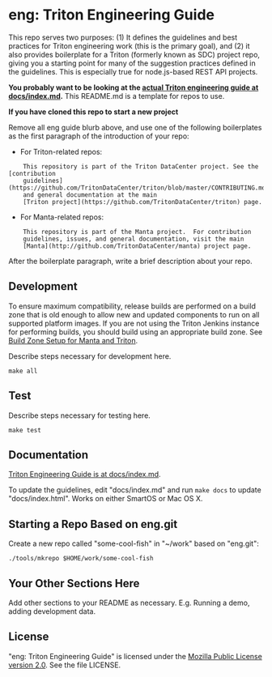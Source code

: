 <!--
    This Source Code Form is subject to the terms of the Mozilla Public
    License, v. 2.0. If a copy of the MPL was not distributed with this
    file, You can obtain one at http://mozilla.org/MPL/2.0/.
-->

<!--
    Copyright 2019 Joyent, Inc.
    Copyright 2025 MNX Cloud, Inc.
-->

# eng: Triton Engineering Guide

This repo serves two purposes: (1) It defines the guidelines and best
practices for Triton engineering work (this is the primary goal), and (2) it
also provides boilerplate for a Triton (formerly known as SDC) project repo,
giving you a starting point for many of the suggestion practices defined in
the guidelines. This is especially true for node.js-based REST API projects.

**You probably want to be looking at the
[actual Triton engineering guide at docs/index.md](docs/index.md).**
This README.md is a template for repos to use.

**If you have cloned this repo to start a new project**

Remove all eng guide blurb above, and use one of the following boilerplates
as the first paragraph of the introduction of your repo:

- For Triton-related repos:
```
    This repository is part of the Triton DataCenter project. See the [contribution
    guidelines](https://github.com/TritonDataCenter/triton/blob/master/CONTRIBUTING.md)
    and general documentation at the main
    [Triton project](https://github.com/TritonDataCenter/triton) page.
```
- For Manta-related repos:
```
    This repository is part of the Manta project.  For contribution
    guidelines, issues, and general documentation, visit the main
    [Manta](http://github.com/TritonDataCenter/manta) project page.
```
After the boilerplate paragraph, write a brief description about your repo.


## Development

To ensure maximum compatibility, release builds are performed on a build zone
that is old enough to allow new and updated components to run on all supported
platform images.  If you are not using the Triton Jenkins instance for
performing builds, you should build using an appropriate build zone.  See
[Build Zone Setup for Manta and Triton](https://github.com/TritonDataCenter/triton/blob/master/docs/developer-guide/build-zone-setup.md).

Describe steps necessary for development here.

    make all


## Test

Describe steps necessary for testing here.

    make test


## Documentation

[Triton Engineering Guide is at docs/index.md](docs/index.md).

To update the guidelines, edit "docs/index.md" and run `make docs`
to update "docs/index.html". Works on either SmartOS or Mac OS X.


## Starting a Repo Based on eng.git

Create a new repo called "some-cool-fish" in "~/work" based on
"eng.git":

    ./tools/mkrepo $HOME/work/some-cool-fish


## Your Other Sections Here

Add other sections to your README as necessary. E.g. Running a demo, adding
development data.


## License

"eng: Triton Engineering Guide" is licensed under the
[Mozilla Public License version 2.0](http://mozilla.org/MPL/2.0/).
See the file LICENSE.

